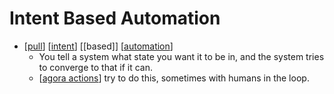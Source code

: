 # Intent Based Automation

- [[pull]] [[intent]] [[based]] [[automation]]
  - You tell a system what state you want it to be in, and the system tries to converge to that if it can.
  - [[agora actions]] try to do this, sometimes with humans in the loop.


[//begin]: # "Autogenerated link references for markdown compatibility"
[pull]: pull "Pull"
[intent]: intent "Intent"
[automation]: automation "Automation"
[agora actions]: agora-actions "Agora Actions"
[//end]: # "Autogenerated link references"